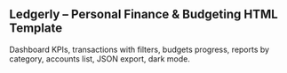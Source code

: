 ## Ledgerly – Personal Finance & Budgeting HTML Template

Dashboard KPIs, transactions with filters, budgets progress, reports by category, accounts list, JSON export, dark mode.
